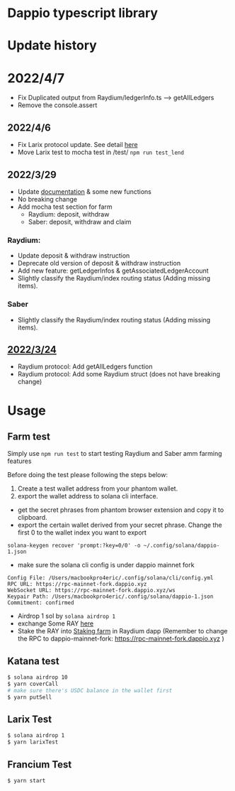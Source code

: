 # Dappio typescript library

# Update history

# 2022/4/7

- Fix Duplicated output from Raydium/ledgerInfo.ts --> getAllLedgers
- Remove the console.assert

## 2022/4/6

- Fix Larix protocol update. See detail [here](https://hackmd.io/@happyeric77/r1ca-YuQ5)
- Move Larix test to mocha test in /test/
  `npm run test_lend`

## 2022/3/29

- Update [documentation](https://hackmd.io/@happyeric77/H1iJ_6xWc) & some new functions
- No breaking change
- Add mocha test section for farm
  - Raydium: deposit, withdraw
  - Saber: deposit, withdraw and claim

### Raydium:

- Update deposit & withdraw instruction
- Deprecate old version of deposit & withdraw instruction
- Add new feature: getLedgerInfos & getAssociatedLedgerAccount
- Slightly classify the Raydium/index routing status (Adding missing items).

### Saber

- Slightly classify the Raydium/index routing status (Adding missing items).

## [2022/3/24](https://hackmd.io/@happyeric77/rJiaLRYfq)

- Raydium protocol: Add getAllLedgers function
- Raydium protocol: Add some Raydium struct (does not have breaking change)

# Usage

## Farm test

Simply use `npm run test` to start testing Raydium and Saber amm farming features

Before doing the test please following the steps below:

1. Create a test wallet address from your phantom wallet.
2. export the wallet address to solana cli interface.

- get the secret phrases from phantom browser extension and copy it to clipboard.
- export the certain wallet derived from your secret phrase. Change the first 0 to the wallet index you want to export

```
solana-keygen recover 'prompt:?key=0/0' -o ~/.config/solana/dappio-1.json
```

- make sure the solana cli config is under dappio mainnet fork

```
Config File: /Users/macbookpro4eric/.config/solana/cli/config.yml
RPC URL: https://rpc-mainnet-fork.dappio.xyz
WebSocket URL: https://rpc-mainnet-fork.dappio.xyz/ws
Keypair Path: /Users/macbookpro4eric/.config/solana/dappio-1.json
Commitment: confirmed
```

- Airdrop 1 sol by `solana airdrop 1`
- exchange Some RAY [here](https://solana-dapp-boilerplate.vercel.app/)
- Stake the RAY into [Staking farm](https://raydium.io/staking/) in Raydium dapp (Remember to change the RPC to dappio-mainnet-fork: https://rpc-mainnet-fork.dappio.xyz )

## Katana test

```bash
$ solana airdrop 10
$ yarn coverCall
# make sure there's USDC balance in the wallet first
$ yarn putSell
```

## Larix Test

```bash
$ solana airdrop 1
$ yarn larixTest
```

## Francium Test

```bash
$ yarn start
```
